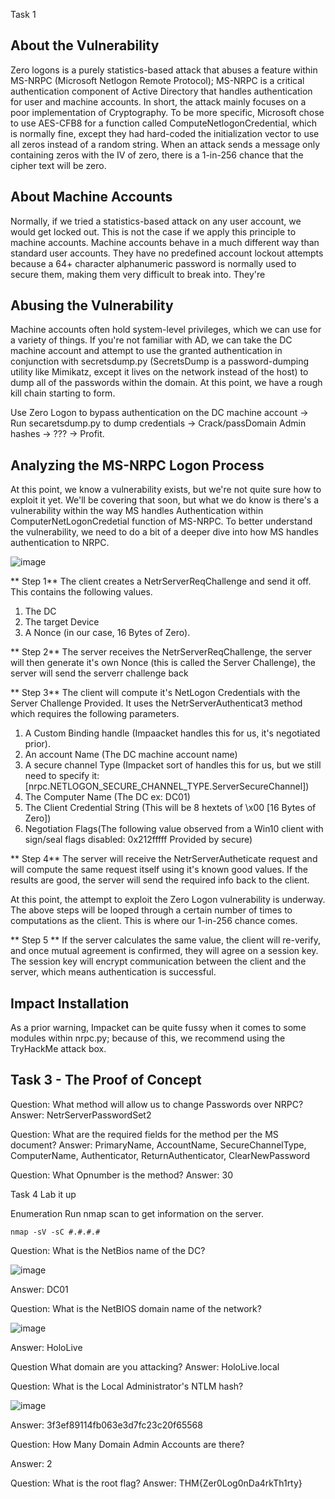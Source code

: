 Task 1 
## About the Vulnerability
Zero logons is a purely statistics-based attack that abuses a feature within MS-NRPC (Microsoft Netlogon  Remote Protocol); MS-NRPC is a critical authentication component of Active Directory that handles authentication for user and machine accounts. In short, the attack mainly focuses on a poor implementation of Cryptography. To be more specific, Microsoft chose to use AES-CFB8 for a function called ComputeNetlogonCredential, which is normally fine, except they had hard-coded the initialization vector to use all zeros instead of a random string. When an attack sends a message only containing zeros with the IV of zero, there is a 1-in-256 chance that the cipher text will be zero. 

## About Machine Accounts
Normally, if we tried a statistics-based attack on any user account, we would get locked out. This is not the case if we apply this principle to machine accounts. Machine accounts behave in a much different way than standard user accounts. They have no predefined account lockout attempts because a 64+ character alphanumeric password is normally used to secure them, making them very difficult to break into. They're

## Abusing the Vulnerability
Machine accounts often hold system-level privileges, which we can use for a variety of things. If you're not familiar with AD, we can take the DC machine account and attempt to use the granted authentication in conjunction with secretsdump.py (SecretsDump is a password-dumping utility like Mimikatz, except it lives on the network instead of the host) to dump all of the passwords within the domain. At this point, we have a rough kill chain starting to form.

Use Zero Logon to bypass authentication on the DC machine account -> Run secaretsdump.py to dump credentials -> Crack/passDomain Admin hashes -> ??? -> Profit.

## Analyzing the MS-NRPC Logon Process
At this point, we know a vulnerability exists, but we're not quite sure how to exploit it yet. We'll be covering that soon, but what we do know is there's a vulnerability within the way MS handles Authentication within ComputerNetLogonCredetial function of MS-NRPC. To better understand the vulnerability, we need to do a bit of a deeper dive into how MS handles authentication to NRPC.

![image](https://github.com/Shawn-Nichol/TryHackMe/assets/30714313/2900fc43-1bd2-410a-a53b-6b88287466bf)

** Step 1** The client creates a NetrServerReqChallenge and send it off. This contains the following values. 
1. The DC
2. The target Device
3. A Nonce (in our case, 16 Bytes of Zero).

** Step 2** The server receives the NetrServerReqChallenge, the server will then generate it's own Nonce (this is called the Server Challenge), the server will send the serverr challenge back

** Step 3** The client will compute it's NetLogon Credentials with the Server Challenge Provided. It uses the NetrServerAuthenticat3 method which requires the following parameters.

1. A Custom Binding handle (Impaacket handles this for us, it's negotiated prior).
2. An account Name (The DC machine account name)
3. A secure channel Type (Impacket sort of handles this for us, but we still need to specify it: [nrpc.NETLOGON_SECURE_CHANNEL_TYPE.ServerSecureChannel])
4. The Computer Name (The DC ex: DC01)
5. The Client Credential String (This will be 8 hextets of \x00 [16 Bytes of Zero])
6. Negotiation Flags(The following value observed from a Win10 client with sign/seal flags disabled: 0x212fffff Provided by secure)

** Step 4**
The server will receive the NetrServerAutheticate request and will compute the same request itself using it's known good values. If the results are good, the server will send the required info back to the  client. 

At this point, the attempt to exploit the Zero Logon vulnerability is underway. The above steps will be looped through a certain number of times to computations as the client. This is where our 1-in-256 chance comes. 

** Step 5 **
If the server calculates the same value, the client will re-verify, and once mutual agreement is confirmed, they will agree on a session key. The session key will encrypt communication between the client and the server, which means authentication is successful. 

## Impact Installation
As a prior warning, Impacket can be quite fussy when it comes to some modules within nrpc.py; because of this, we recommend using the TryHackMe attack box. 


## Task 3 - The Proof of Concept
Question: What method will allow us to change Passwords over NRPC?
Answer: NetrServerPasswordSet2

Question: What are the required fields for the method per the MS document?
Answer: PrimaryName, AccountName, SecureChannelType, ComputerName, Authenticator, ReturnAuthenticator, ClearNewPassword

Question: What Opnumber is the method?
Answer: 30

Task 4 Lab it up


Enumeration
Run nmap scan to get information on the server.
```
nmap -sV -sC #.#.#.# 
```


Question: What is the NetBios name of the DC? </br>

![image](https://github.com/Shawn-Nichol/TryHackMe/assets/30714313/a947b8da-4c29-466d-a7df-5bbf38a16be6)

Answer: DC01

Question: What is the NetBIOS domain name of the network? </br>

![image](https://github.com/Shawn-Nichol/TryHackMe/assets/30714313/3c128957-16be-4612-bb4f-87d48d71ccf1)

Answer: HoloLive

Question What domain are you attacking?
Answer: HoloLive.local

Question: What is the Local Administrator's NTLM hash?

![image](https://github.com/Shawn-Nichol/TryHackMe/assets/30714313/e772dff4-fe16-41f3-ac6a-ac556df616eb)


Answer: 3f3ef89114fb063e3d7fc23c20f65568

Question: How Many Domain Admin Accounts are there? </br>

Answer: 2

Question: What is the root flag?
Answer: THM{Zer0Log0nDa4rkTh1rty}


